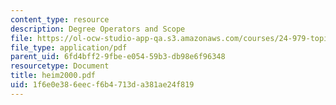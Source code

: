 ```yaml
---
content_type: resource
description: Degree Operators and Scope
file: https://ol-ocw-studio-app-qa.s3.amazonaws.com/courses/24-979-topics-in-semantics-fall-2002/1f6e0e386eecf6b4713da381ae24f819_heim2000.pdf
file_type: application/pdf
parent_uid: 6fd4bff2-9fbe-e054-59b3-db98e6f96348
resourcetype: Document
title: heim2000.pdf
uid: 1f6e0e38-6eec-f6b4-713d-a381ae24f819
---
```

